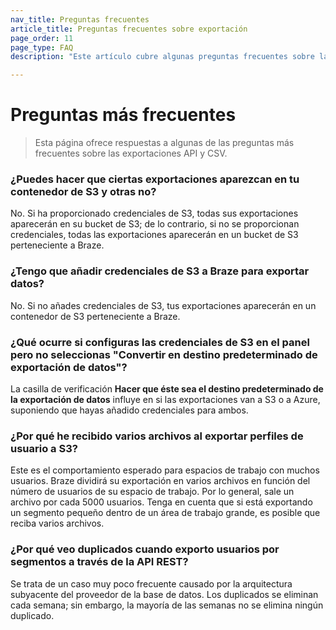 ```yaml
---
nav_title: Preguntas frecuentes
article_title: Preguntas frecuentes sobre exportación
page_order: 11
page_type: FAQ
description: "Este artículo cubre algunas preguntas frecuentes sobre las exportaciones API y CSV."

---
```


# Preguntas más frecuentes

> Esta página ofrece respuestas a algunas de las preguntas más frecuentes sobre las exportaciones API y CSV.

### ¿Puedes hacer que ciertas exportaciones aparezcan en tu contenedor de S3 y otras no?

No. Si ha proporcionado credenciales de S3, todas sus exportaciones aparecerán en su bucket de S3; de lo contrario, si no se proporcionan credenciales, todas las exportaciones aparecerán en un bucket de S3 perteneciente a Braze.

### ¿Tengo que añadir credenciales de S3 a Braze para exportar datos?

No. Si no añades credenciales de S3, tus exportaciones aparecerán en un contenedor de S3 perteneciente a Braze.

### ¿Qué ocurre si configuras las credenciales de S3 en el panel pero no seleccionas "Convertir en destino predeterminado de exportación de datos"?

La casilla de verificación **Hacer que éste sea el destino predeterminado de la exportación de datos** influye en si las exportaciones van a S3 o a Azure, suponiendo que hayas añadido credenciales para ambos.

### ¿Por qué he recibido varios archivos al exportar perfiles de usuario a S3?

Este es el comportamiento esperado para espacios de trabajo con muchos usuarios. Braze dividirá su exportación en varios archivos en función del número de usuarios de su espacio de trabajo. Por lo general, sale un archivo por cada 5000 usuarios. Tenga en cuenta que si está exportando un segmento pequeño dentro de un área de trabajo grande, es posible que reciba varios archivos.

### ¿Por qué veo duplicados cuando exporto usuarios por segmentos a través de la API REST?

Se trata de un caso muy poco frecuente causado por la arquitectura subyacente del proveedor de la base de datos. Los duplicados se eliminan cada semana; sin embargo, la mayoría de las semanas no se elimina ningún duplicado.
